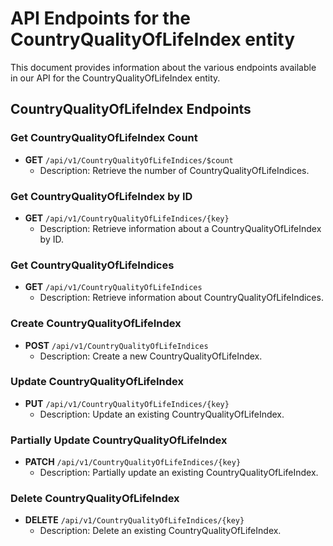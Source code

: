 # API Endpoints for the CountryQualityOfLifeIndex entity

This document provides information about the various endpoints available in our API for the CountryQualityOfLifeIndex entity.

## CountryQualityOfLifeIndex Endpoints

### Get CountryQualityOfLifeIndex Count
- **GET** `/api/v1/CountryQualityOfLifeIndices/$count`
  - Description: Retrieve the number of CountryQualityOfLifeIndices.

### Get CountryQualityOfLifeIndex by ID
- **GET** `/api/v1/CountryQualityOfLifeIndices/{key}`
  - Description: Retrieve information about a CountryQualityOfLifeIndex by ID.
  
### Get CountryQualityOfLifeIndices
- **GET** `/api/v1/CountryQualityOfLifeIndices`
  - Description: Retrieve information about CountryQualityOfLifeIndices.

### Create CountryQualityOfLifeIndex
- **POST** `/api/v1/CountryQualityOfLifeIndices`
  - Description: Create a new CountryQualityOfLifeIndex.

### Update CountryQualityOfLifeIndex
- **PUT** `/api/v1/CountryQualityOfLifeIndices/{key}`
  - Description: Update an existing CountryQualityOfLifeIndex.

### Partially Update CountryQualityOfLifeIndex
- **PATCH** `/api/v1/CountryQualityOfLifeIndices/{key}`
  - Description: Partially update an existing CountryQualityOfLifeIndex.
 
### Delete CountryQualityOfLifeIndex
- **DELETE** `/api/v1/CountryQualityOfLifeIndices/{key}`
  - Description: Delete an existing CountryQualityOfLifeIndex.
